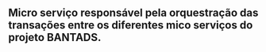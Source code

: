Micro serviço responsável pela orquestração das transações entre os diferentes mico serviços do projeto BANTADS.
- 
